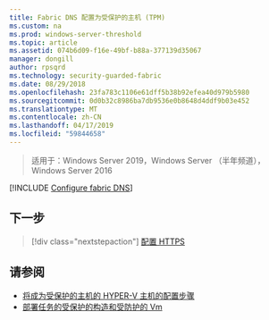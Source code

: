 ```yaml
---
title: Fabric DNS 配置为受保护的主机 (TPM)
ms.custom: na
ms.prod: windows-server-threshold
ms.topic: article
ms.assetid: 074b6d09-f16e-49bf-b88a-377139d35067
manager: dongill
author: rpsqrd
ms.technology: security-guarded-fabric
ms.date: 08/29/2018
ms.openlocfilehash: 23fa783c1106e61dff5b38b92efea40d979b5980
ms.sourcegitcommit: 0d0b32c8986ba7db9536e0b8648d4ddf9b03e452
ms.translationtype: MT
ms.contentlocale: zh-CN
ms.lasthandoff: 04/17/2019
ms.locfileid: "59844658"
---
```

>适用于：Windows Server 2019，Windows Server （半年频道），Windows Server 2016

[!INCLUDE [Configure fabric DNS](../../../includes/guarded-fabric-configure-fabric-dns.md)] 

## <a name="next-step"></a>下一步

>[!div class="nextstepaction"]
[配置 HTTPS](guarded-fabric-configure-hgs-https.md)

## <a name="see-also"></a>请参阅

- [将成为受保护的主机的 HYPER-V 主机的配置步骤](guarded-fabric-configure-hgs-with-authorized-hyper-v-hosts.md)
- [部署任务的受保护的构造和受防护的 Vm](guarded-fabric-deploying-hgs-overview.md#deployment-tasks-for-guarded-fabrics-and-shielded-vms)
